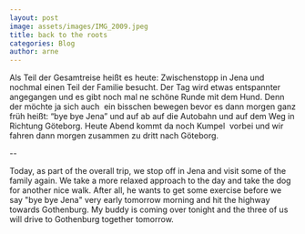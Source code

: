 ```yaml
---
layout: post
image: assets/images/IMG_2009.jpeg
title: back to the roots
categories: Blog
author: arne
---
```

Als Teil der Gesamtreise heißt es heute: Zwischenstopp in Jena und nochmal einen Teil der Familie besucht. Der Tag wird etwas entspannter angegangen und es gibt noch mal ne schöne Runde mit dem Hund. Denn der möchte ja sich auch  ein bisschen bewegen bevor es dann morgen ganz früh heißt: “bye bye Jena” und auf ab auf die Autobahn und auf dem Weg in Richtung Göteborg. Heute Abend kommt da noch Kumpel  vorbei und wir fahren dann morgen zusammen zu dritt nach Göteborg.

\--

Today, as part of the overall trip, we stop off in Jena and visit some of the family again. We take a more relaxed approach to the day and take the dog for another nice walk. After all, he wants to get some exercise before we say "bye bye Jena" very early tomorrow morning and hit the highway towards Gothenburg. My buddy is coming over tonight and the three of us will drive to Gothenburg together tomorrow.